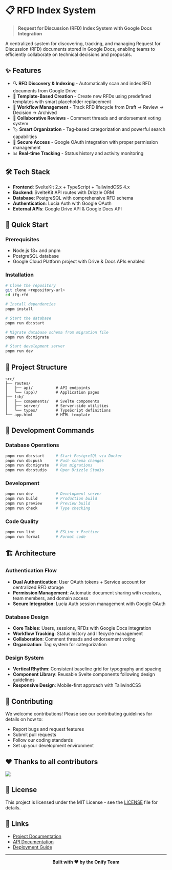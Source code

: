 # 📋 RFD Index System

> **Request for Discussion (RFD) Index System with Google Docs Integration**

A centralized system for discovering, tracking, and managing Request for Discussion (RFD) documents stored in Google Docs, enabling teams to efficiently collaborate on technical decisions and proposals.

## ✨ Features

- 🔍 **RFD Discovery & Indexing** - Automatically scan and index RFD documents from Google Drive
- 📝 **Template-Based Creation** - Create new RFDs using predefined templates with smart placeholder replacement
- 🔄 **Workflow Management** - Track RFD lifecycle from Draft → Review → Decision → Archived
- 👥 **Collaborative Reviews** - Comment threads and endorsement voting system
- 🏷️ **Smart Organization** - Tag-based categorization and powerful search capabilities
- 🔐 **Secure Access** - Google OAuth integration with proper permission management
- 📊 **Real-time Tracking** - Status history and activity monitoring

## 🛠️ Tech Stack

- **Frontend**: SvelteKit 2.x + TypeScript + TailwindCSS 4.x
- **Backend**: SvelteKit API routes with Drizzle ORM
- **Database**: PostgreSQL with comprehensive RFD schema
- **Authentication**: Lucia Auth with Google OAuth
- **External APIs**: Google Drive API & Google Docs API

## 🚀 Quick Start

### Prerequisites

- Node.js 18+ and pnpm
- PostgreSQL database
- Google Cloud Platform project with Drive & Docs APIs enabled

### Installation

```bash
# Clone the repository
git clone <repository-url>
cd ifg-rfd

# Install dependencies
pnpm install

# Start the database
pnpm run db:start

# Migrate database schema from migration file
pnpm run db:migrate

# Start development server
pnpm run dev
```

## 📁 Project Structure

```
src/
├── routes/
│   ├── api/          # API endpoints
│   └── (app)/        # Application pages
├── lib/
│   ├── components/   # Svelte components
│   ├── server/       # Server-side utilities
│   └── types/        # TypeScript definitions
└── app.html          # HTML template
```

## 🔧 Development Commands

### Database Operations

```bash
pnpm run db:start     # Start PostgreSQL via Docker
pnpm run db:push      # Push schema changes
pnpm run db:migrate   # Run migrations
pnpm run db:studio    # Open Drizzle Studio
```

### Development

```bash
pnpm run dev          # Development server
pnpm run build        # Production build
pnpm run preview      # Preview build
pnpm run check        # Type checking
```

### Code Quality

```bash
pnpm run lint         # ESLint + Prettier
pnpm run format       # Format code
```

## 🏗️ Architecture

### Authentication Flow

- **Dual Authentication**: User OAuth tokens + Service account for centralized RFD storage
- **Permission Management**: Automatic document sharing with creators, team members, and domain access
- **Secure Integration**: Lucia Auth session management with Google OAuth

### Database Design

- **Core Tables**: Users, sessions, RFDs with Google Docs integration
- **Workflow Tracking**: Status history and lifecycle management
- **Collaboration**: Comment threads and endorsement voting
- **Organization**: Tag system for categorization

### Design System

- **Vertical Rhythm**: Consistent baseline grid for typography and spacing
- **Component Library**: Reusable Svelte components following design guidelines
- **Responsive Design**: Mobile-first approach with TailwindCSS

## 🤝 Contributing

We welcome contributions! Please see our contributing guidelines for details on how to:

- Report bugs and request features
- Submit pull requests
- Follow our coding standards
- Set up your development environment

## ❤ Thanks to all contributors

<!-- ALL-CONTRIBUTORS-LIST:START -->
<!-- prettier-ignore-start -->
<!-- markdownlint-disable -->
<a href="https://github.com/onifytech/ifg-rfd/graphs/contributors">
  <img src="https://contrib.rocks/image?repo=onifytech/ifg-rfd" />
</a>

<!-- markdownlint-restore -->
<!-- prettier-ignore-end -->
<!-- ALL-CONTRIBUTORS-LIST:END -->

## 📄 License

This project is licensed under the MIT License - see the [LICENSE](LICENSE) file for details.

## 🔗 Links

- [Project Documentation](./CLAUDE.md)
- [API Documentation](#) <!-- Add when available -->
- [Deployment Guide](#) <!-- Add when available -->

---

<div align="center">
  <strong>Built with ❤️ by the Onify Team</strong>
</div>
